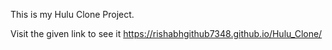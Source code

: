 This is my Hulu Clone Project.

Visit the given link to see it  https://rishabhgithub7348.github.io/Hulu_Clone/

